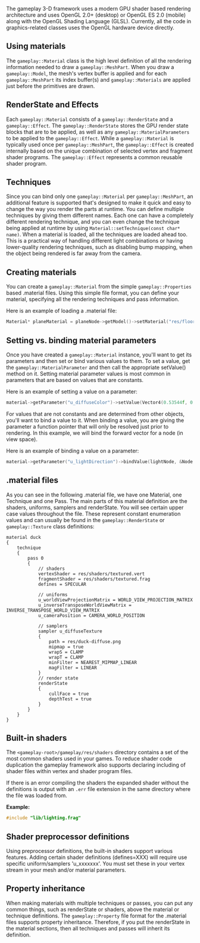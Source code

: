 The gameplay 3-D framework uses a modern GPU shader based rendering architecture and uses OpenGL 2.0+ (desktop) or OpenGL ES 2.0 (mobile) along with the OpenGL Shading Language (GLSL). Currently, all the code in graphics-related classes uses the OpenGL hardware device directly.

## Using materials

The `gameplay::Material` class is the high level definition of all the rendering information needed to draw a `gameplay::MeshPart`. When you draw a `gameplay::Model`, the mesh's vertex buffer is applied and for each `gameplay::MeshPart` its index buffer(s) and `gameplay::Materials` are applied just before the primitives are drawn.

## RenderState and Effects

Each `gameplay::Material` consists of a `gameplay::RenderState` and a `gameplay::Effect`. The `gameplay::RenderState` stores the GPU render state blocks that are to be applied, as well as any `gameplay::MaterialParameters` to be applied to the `gameplay::Effect`. While a `gameplay::Material` is typically used once per `gameplay::MeshPart`, the `gameplay::Effect` is created internally based on the unique combination of selected vertex and fragment shader programs. The `gameplay::Effect` represents a common reusable shader program.

## Techniques

Since you can bind only one `gameplay::Material` per `gameplay::MeshPart`, an additional feature is supported that's designed to make it quick and easy to change the way you render the parts at runtime. 
You can define multiple techniques by giving them different names. 
Each one can have a completely different rendering technique, and you can even change the technique being applied at runtime by using `Material::setTechnique(const char* name)`. 
When a material is loaded, all the techniques are loaded ahead too. 
This is a practical way of handling different light combinations or having lower-quality rendering techniques, such as disabling bump mapping, when the object being rendered is far away from the camera.

## Creating materials

You can create a `gameplay::Material` from the simple `gameplay::Properties` based .material files. Using this simple file format, you can define your material, specifying all the rendering techniques and pass information.

 

Here is an example of loading a .material file:

 
```c++
Material* planeMaterial = planeNode->getModel()->setMaterial("res/floor.material");
```

## Setting vs. binding material parameters

Once you have created a `gameplay::Material` instance, you'll want to get its parameters and then set or bind various values to them. To set a value, get the `gameplay::MaterialParameter` and then call the appropriate setValue() method on it. Setting material parameter values is most common in parameters that are based on values that are constants.

Here is an example of setting a value on a parameter:


```c++
material->getParameter("u_diffuseColor")->setValue(Vector4(0.53544f, 0.53544f, 0.53544f, 1.0f));
```

For values that are not constants and are determined from other objects, you'll want to bind a value to it. When binding a value, you are giving the parameter a function pointer that will only be resolved just prior to rendering. In this example, we will bind the forward vector for a node (in view space).


Here is an example of binding a value on a parameter:

 
```c++
material->getParameter("u_lightDirection")->bindValue(lightNode, &Node::getForwardVectorView);
```

## .material files

As you can see in the following .material file, we have one Material, one Technique and one Pass. 
The main parts of this material definition are the shaders, uniforms, samplers and renderState. You will see certain upper case values throughout the file. 
These represent constant enumeration values and can usually be found in the `gameplay::RenderState` or `gameplay::Texture` class definitions:

```
material duck
{
    technique
    { 
        pass 0
        {
            // shaders
            vertexShader = res/shaders/textured.vert
            fragmentShader = res/shaders/textured.frag
            defines = SPECULAR
           
            // uniforms
            u_worldViewProjectionMatrix = WORLD_VIEW_PROJECTION_MATRIX
            u_inverseTransposeWorldViewMatrix = INVERSE_TRANSPOSE_WORLD_VIEW_MATRIX
            u_cameraPosition = CAMERA_WORLD_POSITION
           
            // samplers
            sampler u_diffuseTexture
            {
                path = res/duck-diffuse.png
                mipmap = true
                wrapS = CLAMP
                wrapT = CLAMP
                minFilter = NEAREST_MIPMAP_LINEAR
                magFilter = LINEAR
            }
            // render state
            renderState
            {
                cullFace = true
                depthTest = true
            }
        }
    }
}
```

## Built-in shaders

The `<gameplay-root>/gameplay/res/shaders` directory contains a set of the most common shaders used in your games. To reduce shader code duplication the gameplay framework also supports declaring including of shader files within vertex and shader program files.

If there is an error compiling the shaders the expanded shader without the definitions is output with an `.err` file extension in the same directory where the file was loaded from.


**Example:**
 
```c++
#include "lib/lighting.frag"
```

## Shader preprocessor definitions

Using preprocessor definitions, the built-in shaders support various features. Adding certain shader definitions (defines=XXX) will require use specific uniform/samplers 'u_xxxxxxx'. You must set these in your vertex stream in your mesh and/or material parameters.

## Property inheritance

When making materials with multiple techniques or passes, you can put any common things, such as renderState or shaders, above the material or technique definitions. 
The `gameplay::Property` file format for the .material files supports property inheritance. Therefore, if you put the renderState in the material sections, then all techniques and passes will inherit its definition.
